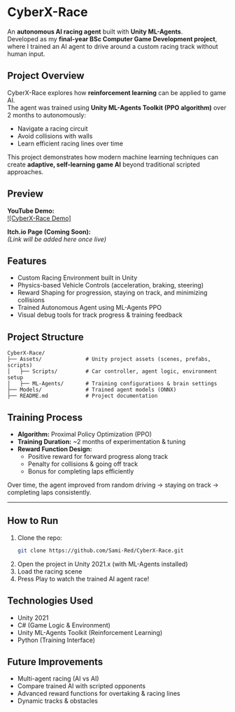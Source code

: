 # CyberX-Race
An **autonomous AI racing agent** built with **Unity ML-Agents**.  
Developed as my **final-year BSc Computer Game Development project**, where I trained an AI agent to drive around a custom racing track without human input.



## Project Overview
CyberX-Race explores how **reinforcement learning** can be applied to game AI.  
The agent was trained using **Unity ML-Agents Toolkit (PPO algorithm)** over 2 months to autonomously:
- Navigate a racing circuit
- Avoid collisions with walls
- Learn efficient racing lines over time

This project demonstrates how modern machine learning techniques can create **adaptive, self-learning game AI** beyond traditional scripted approaches.

## Preview

**YouTube Demo:**  
[![CyberX-Race Demo]](https://www.youtube.com/watch?v=zvTQrPHAR90)

**Itch.io Page (Coming Soon):**  
*(Link will be added here once live)*

## Features
- Custom Racing Environment built in Unity
- Physics-based Vehicle Controls (acceleration, braking, steering)
- Reward Shaping for progression, staying on track, and minimizing collisions
- Trained Autonomous Agent using ML-Agents PPO
- Visual debug tools for track progress & training feedback

## Project Structure

```
CyberX-Race/
├── Assets/              # Unity project assets (scenes, prefabs, scripts)
│   ├── Scripts/         # Car controller, agent logic, environment setup
│   ├── ML-Agents/       # Training configurations & brain settings
├── Models/              # Trained agent models (ONNX)
├── README.md            # Project documentation
```



## Training Process
- **Algorithm:** Proximal Policy Optimization (PPO)
- **Training Duration:** ~2 months of experimentation & tuning
- **Reward Function Design:**
  - Positive reward for forward progress along track
  - Penalty for collisions & going off track
  - Bonus for completing laps efficiently

Over time, the agent improved from random driving → staying on track → completing laps consistently.

---

## How to Run
1. Clone the repo:  
   ```bash
   git clone https://github.com/Sami-Red/CyberX-Race.git


2. Open the project in Unity 2021.x (with ML-Agents installed)
3. Load the racing scene
4. Press Play to watch the trained AI agent race!



## Technologies Used

* Unity 2021
* C# (Game Logic & Environment)
* Unity ML-Agents Toolkit (Reinforcement Learning)
* Python (Training Interface)



## Future Improvements

* Multi-agent racing (AI vs AI)
* Compare trained AI with scripted opponents
* Advanced reward functions for overtaking & racing lines
* Dynamic tracks & obstacles

